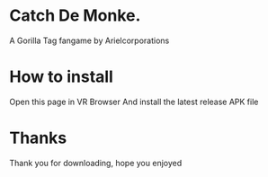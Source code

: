 # Catch De Monke.
A Gorilla Tag fangame by Arielcorporations
# How to install
Open this page in VR Browser And install the latest release APK file
# Thanks
Thank you for downloading, hope you enjoyed
